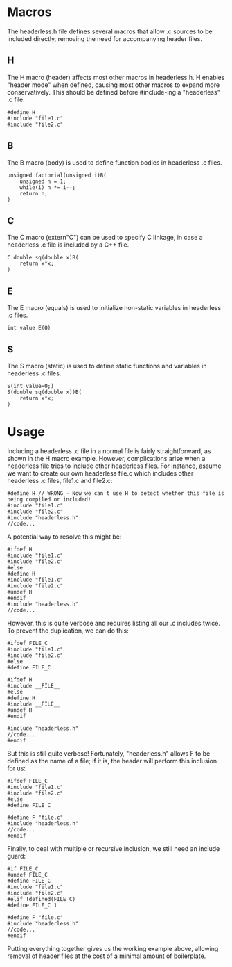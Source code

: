 # Macros
The headerless.h file defines several macros that allow .c sources to be included directly, removing the need for accompanying header files.
## H
The H macro (header) affects most other macros in headerless.h. H enables "header mode" when defined, causing most other macros to expand more conservatively. This should be defined before #include-ing a "headerless" .c file.

	#define H
	#include "file1.c"
	#include "file2.c"
## B
The B macro (body) is used to define function bodies in headerless .c files.

	unsigned factorial(unsigned i)B(
		unsigned n = 1;
		while(i) n *= i--;
		return n;
	)
## C
The C macro (extern"C") can be used to specify C linkage, in case a headerless .c file is included by a C++ file.

	C double sq(double x)B(
		return x*x;
	)
## E
The E macro (equals) is used to initialize non-static variables in headerless .c files.

	int value E(0)
## S
The S macro (static) is used to define static functions and variables in headerless .c files.

	S(int value=0;)
	S(double sq(double x))B(
		return x*x;
	)
# Usage
Including a headerless .c file in a normal file is fairly straightforward, as shown in the H macro example. However, complications arise when a headerless file tries to include other headerless files. For instance, assume we want to create our own headerless file.c which includes other headerless .c files, file1.c and file2.c:

	#define H // WRONG - Now we can't use H to detect whether this file is being compiled or included!
	#include "file1.c"
	#include "file2.c"
	#include "headerless.h"
	//code...
A potential way to resolve this might be:

	#ifdef H
	#include "file1.c"
	#include "file2.c"
	#else
	#define H
	#include "file1.c"
	#include "file2.c"
	#undef H
	#endif
	#include "headerless.h"
	//code...
However, this is quite verbose and requires listing all our .c includes twice. To prevent the duplication, we can do this:

	#ifdef FILE_C
	#include "file1.c"
	#include "file2.c"
	#else
	#define FILE_C
	
	#ifdef H
	#include __FILE__
	#else
	#define H
	#include __FILE__
	#undef H
	#endif
	
	#include "headerless.h"
	//code...
	#endif
But this is still quite verbose! Fortunately, "headerless.h" allows F to be defined as the name of a file; if it is, the header will perform this inclusion for us:

	#ifdef FILE_C
	#include "file1.c"
	#include "file2.c"
	#else
	#define FILE_C
	
	#define F "file.c"
	#include "headerless.h"
	//code...
	#endif
Finally, to deal with multiple or recursive inclusion, we still need an include guard:

	#if FILE_C
	#undef FILE_C
	#define FILE_C
	#include "file1.c"
	#include "file2.c"
	#elif !defined(FILE_C)
	#define FILE_C 1
	
	#define F "file.c"
	#include "headerless.h"
	//code...
	#endif
Putting everything together gives us the working example above, allowing removal of header files at the cost of a minimal amount of boilerplate.
